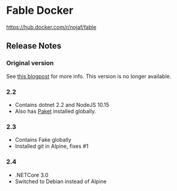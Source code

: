 # Fable Docker

https://hub.docker.com/r/nojaf/fable

## Release Notes

### Original version

See [this blogpost](https://blog.nojaf.com/2018/01/20/building-fable-apps-inside-a-docker-container/) for more info.
This version is no longer available.

### 2.2

- Contains dotnet 2.2 and NodeJS 10.15
- Also has [Paket](https://www.nuget.org/packages/Paket/) installed globally.


### 2.3

- Contains Fake globally
- Installed git in Alpine, fixes #1

### 2.4

- .NETCore 3.0
- Switched to Debian instead of Alpine